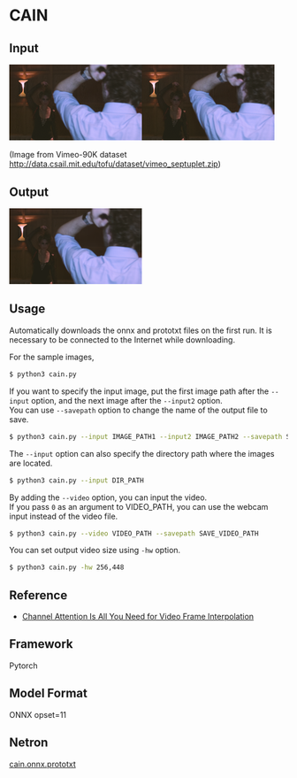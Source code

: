 # CAIN

## Input

<img src="sample/im3.png" width="240"><img src="sample/im5.png" width="240">  

(Image from Vimeo-90K dataset http://data.csail.mit.edu/tofu/dataset/vimeo_septuplet.zip)

## Output

<img src="sample_results/output_0.png" width="240">

## Usage

Automatically downloads the onnx and prototxt files on the first run.
It is necessary to be connected to the Internet while downloading.

For the sample images,
```bash
$ python3 cain.py
```

If you want to specify the input image, put the first image path after the `--input` option, and the next image after the `--input2` option.  
You can use `--savepath` option to change the name of the output file to save.
```bash
$ python3 cain.py --input IMAGE_PATH1 --input2 IMAGE_PATH2 --savepath SAVE_IMAGE_PATH
```

The `--input` option can also specify the directory path where the images are located.
```bash
$ python3 cain.py --input DIR_PATH
```

By adding the `--video` option, you can input the video.   
If you pass `0` as an argument to VIDEO_PATH, you can use the webcam input instead of the video file.
```bash
$ python3 cain.py --video VIDEO_PATH --savepath SAVE_VIDEO_PATH
```

You can set output video size using `-hw` option.
```bash
$ python3 cain.py -hw 256,448
```

## Reference

- [Channel Attention Is All You Need for Video Frame Interpolation](https://github.com/myungsub/CAIN)

## Framework

Pytorch

## Model Format

ONNX opset=11

## Netron

[cain.onnx.prototxt](https://netron.app/?url=https://storage.googleapis.com/ailia-models/cain/cain.onnx.prototxt)  
